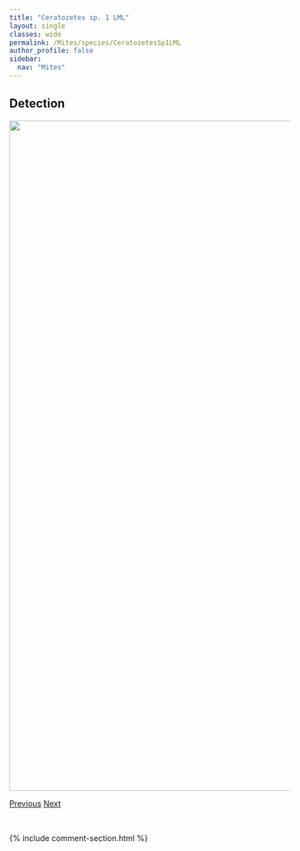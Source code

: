 ```yaml
---
title: "Ceratozetes sp. 1 LML"
layout: single
classes: wide
permalink: /Mites/species/CeratozetesSp1LML
author_profile: false
sidebar:
  nav: "Mites"
---
```


<h2>Detection</h2>

<a href="https://drive.google.com/uc?export=view&id=1Y-YGfsJ9AjQzyf2NSg-bhGmmiBF_FHNA">
<img src="https://drive.google.com/uc?export=view&id=1Y-YGfsJ9AjQzyf2NSg-bhGmmiBF_FHNA" height = "1200" width = "800">
</a>


<a href="/DevelopmentWebsite/Mites/species/CeratozetesParvulus" class="pagination--pager" title="Ceratozetes parvulus">Previous</a> <a href="/DevelopmentWebsite/Mites/species/CeratozetesSp2LML" class="pagination--pager" title="Ceratozetes sp. 2 LML">Next</a>

<p>&nbsp;</p>

{% include comment-section.html %}
